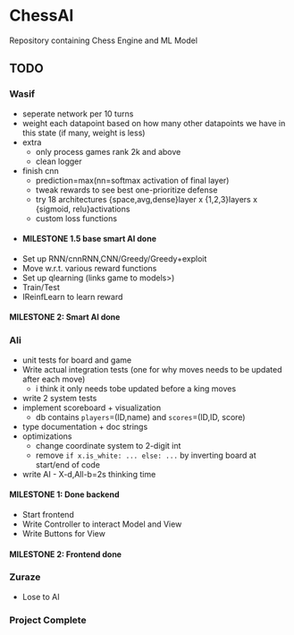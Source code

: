 # ChessAI

Repository containing Chess Engine and ML Model

## TODO
### **Wasif**
- seperate network per 10 turns
- weight each datapoint based on how many other datapoints we have in this state (if many, weight is less)
- extra
  - only process games rank 2k and above
  - clean logger
- finish cnn
  - prediction=max(nn=softmax activation of final layer)
  - tweak rewards to see best one-prioritize defense
  - try 18 architectures {space,avg,dense}layer x {1,2,3}layers x {sigmoid, relu}activations
  - custom loss functions
- #### MILESTONE 1.5 base smart AI done
- Set up RNN/cnnRNN,CNN/Greedy/Greedy+exploit
- Move w.r.t. various reward functions  
- Set up qlearning (links game to models>)
- Train/Test
- IReinfLearn to learn reward
#### MILESTONE 2: **Smart AI done**

### **Ali**
- unit tests for board and game
- Write actual integration tests (one for why moves needs to be updated after each move)
  - i think it only needs tobe updated before a king moves
- write 2 system tests
- implement scoreboard + visualization
  - db contains `players`=(ID,name) and `scores`=(ID,ID, score)
- type documentation + doc strings
- optimizations
  - change coordinate system to 2-digit int
  - remove `if x.is_white: ... else: ...` by inverting board at start/end of code
- write AI - X-d,All-b=2s thinking time
#### MILESTONE 1: **Done backend**
- Start frontend
- Write Controller to interact Model and View
- Write Buttons for View
#### MILESTONE 2: **Frontend done**

### **Zuraze**
- Lose to AI

### Project Complete
